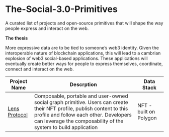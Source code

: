 # The-Social-3.0-Primitives
A curated list of projects and open-source primitives that will shape the way people express and interact on the web.

**The thesis**

More expressive data are to be tied to someone’s web3 identity. Given the interoperable nature of blockchain applications, this will lead to a cambrian explosion of web3 social-based applications. These applications will eventually create better ways for people to express themselves, coordinate, connect and interact on the web.


| Project Name     | Descrption      | Data Stack     | 
| -------------    | --------        |  --------    |
| [Lens Protocol](https://lens.dev/)        |  Composable, portable and user-owned social graph primitive. Users can create their NFT profile, publish content to this profile and follow each other. Developers can leverage the composability of the system to build application  | NFT - built on Polygon  |

